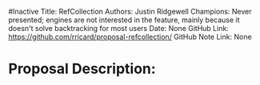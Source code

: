 #Inactive
Title: RefCollection
Authors: Justin Ridgewell
Champions: Never presented; engines are not interested in the feature, mainly because it doesn't solve backtracking for most users
Date: None
GitHub Link: https://github.com/rricard/proposal-refcollection/
GitHub Note Link: None

# Proposal Description:
